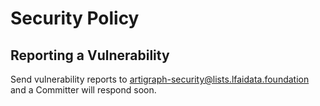 # Security Policy

## Reporting a Vulnerability

Send vulnerability reports to artigraph-security@lists.lfaidata.foundation and a Committer will respond soon.
